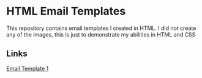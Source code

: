 # HTML Email Templates
This repository contains email templates I created in HTML. I did not create any of the images, this is just to demonstrate my abilities in HTML and CSS

## Links
[Email Template 1](https://tkjonesy.github.io/autoship)
